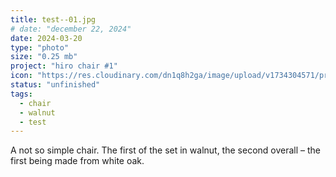 ```yaml
---
title: test--01.jpg
# date: "december 22, 2024"
date: 2024-03-20
type: "photo"
size: "0.25 mb"
project: "hiro chair #1"
icon: "https://res.cloudinary.com/dn1q8h2ga/image/upload/v1734304571/proportional.design-3.0/hiro--01/IMG_4052_t55vvj.webp"
status: "unfinished"
tags:
  - chair
  - walnut
  - test
---
```


A not so simple chair. The first of the set in walnut, the second overall – the first being made from white oak.

